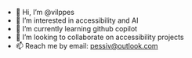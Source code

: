 - 👋 Hi, I’m @vilppes
- 👀 I’m interested in accessibility and AI
- 🌱 I’m currently learning github copilot
- 💞️ I’m looking to collaborate on accessibility projects
- 📫 Reach me by email: pessiv@outlook.com

<!---
vilppes/vilppes is a ✨ special ✨ repository because its `README.md` (this file) appears on your GitHub profile.
You can click the Preview link to take a look at your changes.
--->
